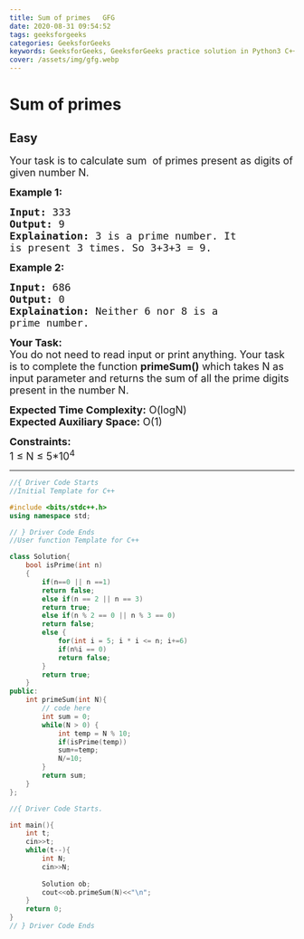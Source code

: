 ```yaml
---
title: Sum of primes   GFG
date: 2020-08-31 09:54:52
tags: geeksforgeeks
categories: GeeksforGeeks
keywords: GeeksforGeeks, GeeksforGeeks practice solution in Python3 C++ Java, Sum of primes - GFG solution
cover: /assets/img/gfg.webp
---
```



# Sum of primes
## Easy
<div class="problems_problem_content__Xm_eO"><p><span style="font-size:18px">Your task is to calculate sum&nbsp; of primes present as digits of given number N.</span></p>

<p><strong><span style="font-size:18px">Example 1:</span></strong></p>

<pre><span style="font-size:18px"><strong>Input:</strong> 333
<strong>Output:</strong> 9
<strong>Explaination:</strong> 3 is a prime number. It 
is present 3 times. So 3+3+3 = 9.</span></pre>

<p><strong><span style="font-size:18px">Example 2:</span></strong></p>

<pre><span style="font-size:18px"><strong>Input:</strong> 686
<strong>Output:</strong> 0
<strong>Explaination:</strong> Neither 6 nor 8 is a 
prime number.</span></pre>

<p><span style="font-size:18px"><strong>Your Task:</strong><br>
You do not need to read input or print anything. Your task is to complete the function <strong>primeSum()</strong> which takes N as input parameter and returns the sum of all the prime digits present in the number N.</span></p>

<p><span style="font-size:18px"><strong>Expected Time Complexity:</strong> O(logN)<br>
<strong>Expected Auxiliary Space:</strong> O(1)</span></p>

<p><span style="font-size:18px"><strong>Constraints:</strong><br>
1 ≤ N ≤ 5*10<sup>4</sup>&nbsp; &nbsp;</span></p>
</div>

---




```cpp
//{ Driver Code Starts
//Initial Template for C++

#include <bits/stdc++.h>
using namespace std;

// } Driver Code Ends
//User function Template for C++

class Solution{
    bool isPrime(int n) 
    {
        if(n==0 || n ==1)
        return false;
        else if(n == 2 || n == 3)
        return true;
        else if(n % 2 == 0 || n % 3 == 0)
        return false;
        else {
            for(int i = 5; i * i <= n; i+=6)
            if(n%i == 0)
            return false;
        }
        return true;
    }
public:
    int primeSum(int N){
        // code here
        int sum = 0;
        while(N > 0) {
            int temp = N % 10;
            if(isPrime(temp))
            sum+=temp;
            N/=10;
        }
        return sum;
    }
};

//{ Driver Code Starts.

int main(){
    int t;
    cin>>t;
    while(t--){
        int N;
        cin>>N;
        
        Solution ob;
        cout<<ob.primeSum(N)<<"\n";
    }
    return 0;
}
// } Driver Code Ends
```
